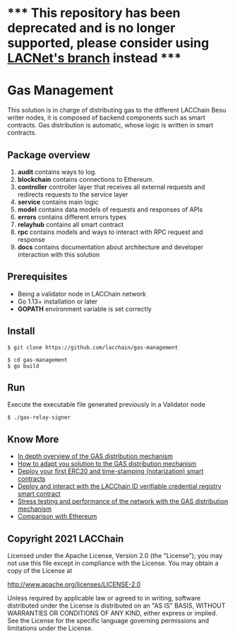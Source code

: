 # *** This repository has been deprecated and is no longer supported, please consider using [LACNet's branch](https://github.com/LACNetNetworks/gas-management) instead ***

# Gas Management

This solution is in charge of distributing gas to the different LACChain Besu writer nodes, it is composed of backend components such as smart contracts. Gas distribution is automatic, whose logic is written in smart contracts. 

## Package overview

1. **audit** contains ways to log.
2. **blockchain** contains connections to Ethereum.
3. **controller** controller layer that receives all external requests and redirects requests to the service layer
4. **service** contains main logic
5. **model** contains data models of requests and responses of APIs
6. **errors** contains different errors types
7. **relayhub** contains all smart contract 
8. **rpc** contains models and ways to interact with RPC request and response
9. **docs** contains documentation about architecture and developer interaction with this 
solution

## Prerequisites

* Being a validator node in LACChain network
* Go 1.13+ installation or later
* **GOPATH** environment variable is set correctly

## Install

```
$ git clone https://github.com/lacchain/gas-management

$ cd gas-management
$ go build
```

## Run

Execute the executable file generated previously in a Validator node

```
$ ./gas-relay-signer
```

## Know More

* [In depth overview of the GAS distribution mechanism](https://github.com/lacchain/gas-management/blob/master/docs/OVERVIEW.md)
* [How to adapt you solution to the GAS distribution mechanism](https://github.com/lacchain/gas-management/blob/master/docs/How_adapt_your_Dapp.md)
* [Deploy your first ERC20 and time-stamping (notarization) smart contracts](https://github.com/lacchain/gas-management/blob/master/docs/tutorial/Deploy_SmartContract.md)
* [Deploy and interact with the LACChain ID verifiable credential registry smart contract](https://github.com/lacchain/besu-id/blob/main/Manual%20Identidad%20-%20VC%20English.pdf)
* [Stress testing and performance of the network with the GAS distribution mechanism](https://github.com/lacchain/gas-management/blob/master/docs/STRESS_TESTING.md)
* [Comparison with Ethereum](https://github.com/lacchain/gas-management/blob/master/docs/COMPARISON_WITH_ETHEREUM.md)

## Copyright 2021 LACChain

Licensed under the Apache License, Version 2.0 (the "License");
you may not use this file except in compliance with the License.
You may obtain a copy of the License at

http://www.apache.org/licenses/LICENSE-2.0

Unless required by applicable law or agreed to in writing, software
distributed under the License is distributed on an "AS IS" BASIS,
WITHOUT WARRANTIES OR CONDITIONS OF ANY KIND, either express or implied.
See the License for the specific language governing permissions and
limitations under the License.
